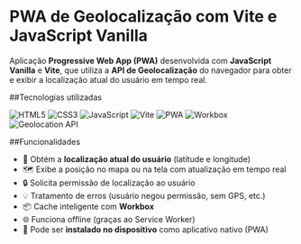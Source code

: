 # PWA de Geolocalização com Vite e JavaScript Vanilla

Aplicação **Progressive Web App (PWA)** desenvolvida com **JavaScript Vanilla** e **Vite**, que utiliza a **API de Geolocalização** do navegador para obter e exibir a localização atual do usuário em tempo real.



##Tecnologias utilizadas

<p align="left">
  <img src="https://img.shields.io/badge/HTML5-E34F26?style=for-the-badge&logo=html5&logoColor=white" alt="HTML5"/>
  <img src="https://img.shields.io/badge/CSS3-1572B6?style=for-the-badge&logo=css3&logoColor=white" alt="CSS3"/>
  <img src="https://img.shields.io/badge/JavaScript-F7DF1E?style=for-the-badge&logo=javascript&logoColor=black" alt="JavaScript"/>
  <img src="https://img.shields.io/badge/Vite-646CFF?style=for-the-badge&logo=vite&logoColor=white" alt="Vite"/>
  <img src="https://img.shields.io/badge/PWA-5A0FC8?style=for-the-badge&logo=pwa&logoColor=white" alt="PWA"/>
  <img src="https://img.shields.io/badge/Workbox-4285F4?style=for-the-badge&logo=googlechrome&logoColor=white" alt="Workbox"/>
  <img src="https://img.shields.io/badge/Geolocation_API-4285F4?style=for-the-badge&logo=googlemaps&logoColor=white" alt="Geolocation API"/>
</p>


##Funcionalidades

- 📍 Obtém a **localização atual do usuário** (latitude e longitude)
- 🗺️ Exibe a posição no mapa ou na tela com atualização em tempo real
- 🔒 Solicita permissão de localização ao usuário
- 💡 Tratamento de erros (usuário negou permissão, sem GPS, etc.)
- 📦 Cache inteligente com **Workbox**
- 🌐 Funciona offline (graças ao Service Worker)
- 📱 Pode ser **instalado no dispositivo** como aplicativo nativo (PWA)



